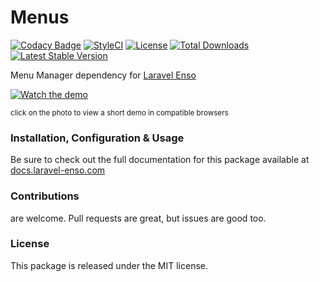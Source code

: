 # Menus

[![Codacy Badge](https://app.codacy.com/project/badge/Grade/d9b682700f5948d18462faed56effd41)](https://www.codacy.com/gh/laravel-enso/menus?utm_source=github.com&amp;utm_medium=referral&amp;utm_content=laravel-enso/menus&amp;utm_campaign=Badge_Grade) 
[![StyleCI](https://github.styleci.io/repos/94800927/shield?branch=master)](https://github.styleci.io/repos/94800927)
[![License](https://poser.pugx.org/laravel-enso/menus/license)](https://packagist.org/packages/laravel-enso/menus)
[![Total Downloads](https://poser.pugx.org/laravel-enso/menus/downloads)](https://packagist.org/packages/laravel-enso/menus)
[![Latest Stable Version](https://poser.pugx.org/laravel-enso/menus/version)](https://packagist.org/packages/laravel-enso/menus)

Menu Manager dependency for [Laravel Enso](https://github.com/laravel-enso/Enso)

[![Watch the demo](https://laravel-enso.github.io/menus/screenshots/bulma_012_thumb.png)](https://laravel-enso.github.io/menus/videos/bulma_menu_management.webm)

<sup>click on the photo to view a short demo in compatible browsers</sup>

### Installation, Configuration & Usage

Be sure to check out the full documentation for this package available at [docs.laravel-enso.com](https://docs.laravel-enso.com/backend/menus.html)

### Contributions

are welcome. Pull requests are great, but issues are good too.

### License

This package is released under the MIT license.
